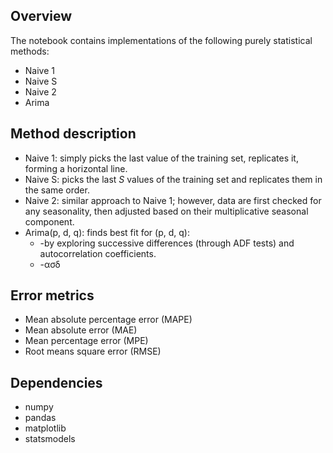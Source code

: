 ## Overview
The notebook contains implementations of the following purely statistical methods:

- Naive 1
- Naive S
- Naive 2
- Arima

## Method description

- Naive 1: simply picks the last value of the training set, replicates it, forming a horizontal line.
- Naive S: picks the last $S$ values of the training set and replicates them in the same order.
- Naive 2: similar approach to Naive 1; however, data are first checked for any seasonality, then adjusted based on their multiplicative seasonal component.
- Arima(p, d, q): finds best fit for (p, d, q):
  - -by exploring successive differences (through ADF tests) and autocorrelation coefficients.
  - -ασδ

## Error metrics

- Mean absolute percentage error (MAPE)
- Mean absolute error (MAE)
- Mean percentage error (MPE)
- Root means square error (RMSE)

## Dependencies

- numpy
- pandas
- matplotlib
- statsmodels
